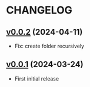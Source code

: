 # CHANGELOG

## [v0.0.2](https://github.com/NubeIO/module-migration/tree/v0.0.2) (2024-04-11)

- Fix: create folder recursively

## [v0.0.1](https://github.com/NubeIO/module-migration/tree/v0.0.1) (2024-03-24)

- First initial release
